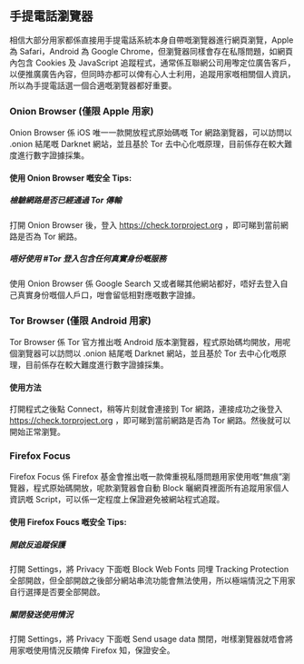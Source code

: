 ## 手提電話瀏覽器
相信大部分用家都係直接用手提電話系統本身自帶嘅瀏覽器進行網頁瀏覽，Apple 為 Safari，Android 為 Google Chrome，但瀏覽器同樣會存在私隱問題，如網頁內包含 Cookies 及 JavaScript 追蹤程式，通常係互聯網公司用嚟定位廣告客戶，以便推廣廣告內容，但同時亦都可以俾有心人士利用，追蹤用家嘅相關個人資訊，所以為手提電話選一個合適嘅瀏覽器都好重要。

### Onion Browser (僅限 Apple 用家)
Onion Browser 係 iOS 唯一一款開放程式原始碼嘅 Tor 網路瀏覽器，可以訪問以 .onion 結尾嘅 Darknet 網站，並且基於 Tor 去中心化嘅原理，目前係存在較大難度進行數字證據採集。

#### 使用 Onion Browser 嘅安全 Tips:
##### 檢驗網路是否已經通過 Tor 傳輸
打開 Onion Browser 後，登入 https://check.torproject.org ，即可睇到當前網路是否為 Tor 網路。

##### 唔好使用 #Tor 登入包含任何真實身份嘅服務
使用 Onion Browser 係 Google Search 又或者睇其他網站都好，唔好去登入自己真實身份嘅個人戶口，咁會留低相對應嘅數字證據。

### Tor Browser (僅限 Android 用家)
Tor Browser 係 Tor 官方推出嘅 Android 版本瀏覽器，程式原始碼均開放，用呢個瀏覽器可以訪問以 .onion 結尾嘅 Darknet 網站，並且基於 Tor 去中心化嘅原理，目前係存在較大難度進行數字證據採集。

#### 使用方法
打開程式之後點 Connect，稍等片刻就會連接到 Tor 網路，連接成功之後登入 https://check.torproject.org ，即可睇到當前網路是否為 Tor 網路。然後就可以開始正常瀏覽。

### Firefox Focus
Firefox Focus 係 Firefox 基金會推出嘅一款俾重視私隱問題用家使用嘅“無痕”瀏覽器，程式原始碼開放，呢款瀏覽器會自動 Block 曬網頁裡面所有追蹤用家個人資訊嘅 Script，可以係一定程度上保證避免被網站程式追蹤。

#### 使用 Firefox Foucs 嘅安全 Tips:
##### 開啟反追蹤保護
打開 Settings，將 Privacy 下面嘅 Block Web Fonts 同埋 Tracking Protection 全部開啟，但全部開啟之後部分網站串流功能會無法使用，所以極端情況之下用家自行選擇是否要全部開啟。

##### 關閉發送使用情況
打開 Settings，將 Privacy 下面嘅 Send usage data 關閉，咁樣瀏覽器就唔會將用家嘅使用情況反饋俾 Firefox 知，保證安全。
